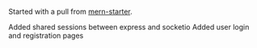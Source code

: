 Started with a pull from [mern-starter](https://github.com/Hashnode/mern-starter).

Added shared sessions between express and socketio
Added user login and registration pages
